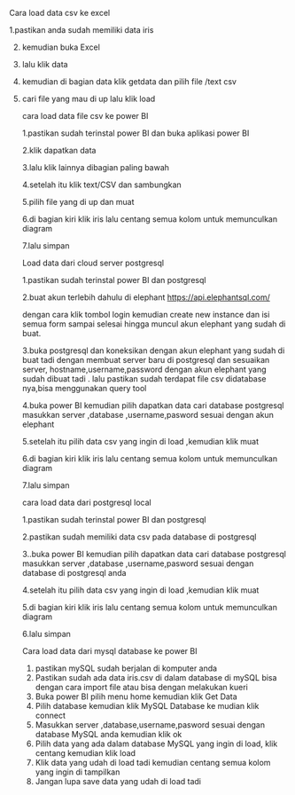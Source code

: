 Cara load data csv ke excel

   1.pastikan anda sudah memiliki data iris

2. kemudian buka Excel 

3. lalu klik data 

4. kemudian di bagian data klik getdata  dan pilih file /text csv

5. cari file yang mau di up lalu klik load

   

   cara load data file csv ke power BI

   1.pastikan sudah terinstal power BI dan buka aplikasi power BI

   2.klik dapatkan data

   3.lalu klik lainnya dibagian paling bawah

   4.setelah itu klik text/CSV  dan sambungkan

   5.pilih file yang di up dan muat

   6.di bagian kiri klik iris lalu centang semua kolom untuk memunculkan diagram

   7.lalu simpan 

   

   Load data dari cloud server postgresql

   1.pastikan sudah terinstal power BI  dan postgresql

   2.buat akun terlebih dahulu di elephant https://api.elephantsql.com/

   dengan cara klik tombol login kemudian  create new instance dan isi semua  form sampai selesai hingga  muncul akun elephant yang sudah di buat.

   3.buka postgresql dan koneksikan dengan akun elephant yang sudah di buat  tadi dengan membuat server baru  di postgresql dan sesuaikan server, hostname,username,password dengan akun elephant  yang sudah dibuat tadi . lalu pastikan sudah terdapat file csv didatabase nya,bisa menggunakan query tool

   4.buka power BI kemudian pilih dapatkan data cari database postgresql masukkan server ,database ,username,pasword sesuai dengan akun elephant

   5.setelah itu pilih data csv yang ingin di load ,kemudian klik muat

   6.di bagian kiri klik iris lalu centang semua kolom untuk memunculkan diagram

   7.lalu simpan

   

   cara load data dari postgresql local

   1.pastikan sudah terinstal power BI  dan postgresql

   2.pastikan sudah memiliki data csv pada database di postgresql

   3..buka power BI kemudian pilih dapatkan data cari database postgresql masukkan server ,database ,username,pasword sesuai dengan database di postgresql anda

   4.setelah itu pilih data csv yang ingin di load ,kemudian klik muat

   5.di bagian kiri klik iris lalu centang semua kolom untuk memunculkan diagram

   6.lalu simpan

   Cara load data  dari mysql database ke power BI 

   1. pastikan mySQL sudah berjalan di komputer anda
   2. Pastikan sudah ada data iris.csv di dalam database di mySQL bisa dengan cara import file atau bisa dengan melakukan kueri
   3. Buka power BI pilih menu home kemudian klik Get Data
   4. Pilih database kemudian klik MySQL Database ke mudian klik connect
   4. Masukkan server ,database,username,pasword sesuai dengan database MySQL anda kemudian klik ok
   5. Pilih data yang ada dalam database MySQL yang ingin di load, klik centang kemudian klik load
   6. Klik data yang udah di load tadi kemudian centang semua kolom yang ingin di tampilkan
   7. Jangan lupa save data yang udah di load tadi

   